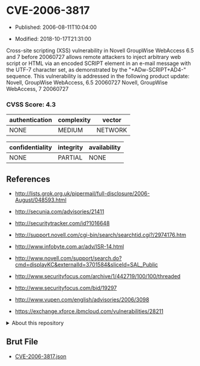 # CVE-2006-3817

- Published: 2006-08-11T10:04:00

- Modified: 2018-10-17T21:31:00

Cross-site scripting (XSS) vulnerability in Novell GroupWise WebAccess 6.5 and 7 before 20060727 allows remote attackers to inject arbitrary web script or HTML via an encoded SCRIPT element in an e-mail message with the UTF-7 character set, as demonstrated by the "+ADw-SCRIPT+AD4-" sequence. This vulnerability is addressed in the following product update:
Novell, GroupWise WebAccess, 6.5 20060727
Novell, GroupWise WebAccess, 7 20060727

### CVSS Score: **4.3**

| authentication | complexity | vector |
| --- | --- | --- |
| NONE | MEDIUM | NETWORK |

| confidentiality | integrity | availability |
| --- | --- | --- |
| NONE | PARTIAL | NONE |

## References

* http://lists.grok.org.uk/pipermail/full-disclosure/2006-August/048593.html

* http://secunia.com/advisories/21411

* http://securitytracker.com/id?1016648

* http://support.novell.com/cgi-bin/search/searchtid.cgi?/2974176.htm

* http://www.infobyte.com.ar/adv/ISR-14.html

* http://www.novell.com/support/search.do?cmd=displayKC&externalId=3701584&sliceId=SAL_Public

* http://www.securityfocus.com/archive/1/442719/100/100/threaded

* http://www.securityfocus.com/bid/19297

* http://www.vupen.com/english/advisories/2006/3098

* https://exchange.xforce.ibmcloud.com/vulnerabilities/28211

<details>
<summary>About this repository</summary> 

  This repository is part of the project [Live Hack CVE](https://github.com/Live-Hack-CVE). Main website can be found [www.live-hack.org](https://www.live-hack.org) 
  
  Made by [Sn0wAlice](https://github.com/Sn0wAlice) for the people that care about security and need to have a feed of the latest CVEs. Hope you enjoy it, don't forget to star the repo and follow me on [Twitter](https://twitter.com/Sn0wAlice) and [Github](https://github.com/Sn0wAlice). And that is my [personnal website](https://www.alice-snow.me/)

  - [Home Page](https://github.com/Live-Hack-CVE)
  - [Framework](https://github.com/Live-Hack-CVE/cve-framework)
  - [CVE database](https://github.com/Live-Hack-CVE/full_database)
  - [Changelog](https://github.com/Live-Hack-CVE/Changelog)
</details>

## Brut File

* [CVE-2006-3817.json](https://raw.githubusercontent.com/Live-Hack-CVE/full_database/main/cves/2006/CVE-2006-3817.json)

